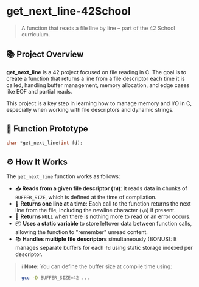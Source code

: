 # get_next_line-42School

> A function that reads a file line by line – part of the 42 School curriculum.

## 📚 Project Overview

**get_next_line** is a 42 project focused on file reading in C. The goal is to create a function that returns a line from a file descriptor each time it is called, handling buffer management, memory allocation, and edge cases like EOF and partial reads.

This project is a key step in learning how to manage memory and I/O in C, especially when working with file descriptors and dynamic strings.

## 🔧 Function Prototype

```c
char *get_next_line(int fd);
```
## ⚙️ How It Works

The `get_next_line` function works as follows:

- 📥 **Reads from a given file descriptor (`fd`)**: It reads data in chunks of `BUFFER_SIZE`, which is defined at the time of compilation.
- 🔁 **Returns one line at a time**: Each call to the function returns the next line from the file, including the newline character (`\n`) if present.
- 🧼 **Returns `NULL`** when there is nothing more to read or an error occurs.
- 📦 **Uses a static variable** to store leftover data between function calls, allowing the function to "remember" unread content.
- 📚 **Handles multiple file descriptors** simultaneously (BONUS): It manages separate buffers for each `fd` using static storage indexed per descriptor.

> ℹ️ **Note:** You can define the buffer size at compile time using:
> ```bash
> gcc -D BUFFER_SIZE=42 ...
